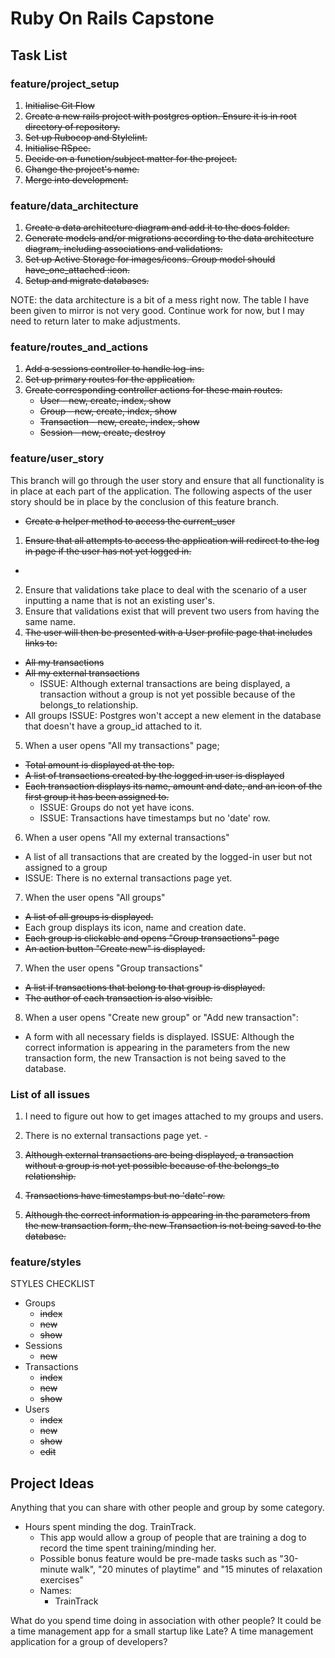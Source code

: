 # Ruby On Rails Capstone

## Task List

### feature/project_setup
1. ~~Initialise Git Flow~~
1. ~~Create a new rails project with postgres option. Ensure it is in root directory of repository.~~
1. ~~Set up Rubocop and Stylelint.~~
1. ~~Initialise RSpec.~~
1. ~~Decide on a function/subject matter for the project.~~
1. ~~Change the project's name.~~
1. ~~Merge into development.~~

### feature/data_architecture
1. ~~Create a data architecture diagram and add it to the docs folder.~~
2. ~~Generate models and/or migrations according to the data architecture diagram, including associations and validations.~~
3. ~~Set up Active Storage for images/icons. Group model should have_one_attached :icon.~~
3. ~~Setup and migrate databases.~~

NOTE: the data architecture is a bit of a mess right now. The table I have been given to mirror is not very good. Continue work for now, but I may need to return later to make adjustments.

### feature/routes_and_actions
1. ~~Add a sessions controller to handle log-ins.~~
1. ~~Set up primary routes for the application.~~
2. ~~Create corresponding controller actions for these main routes.~~
    - ~~User - new, create, index, show~~
    - ~~Group - new, create, index, show~~
    - ~~Transaction - new, create, index, show~~
    - ~~Session - new, create, destroy~~

### feature/user_story
This branch will go through the user story and ensure that all functionality is in place at each part of the application. The following aspects of the user story should be in place by the conclusion of this feature branch.

  - ~~Create a helper method to access the current_user~~
1. ~~Ensure that all attempts to access the application will redirect to the log in page if the user has not yet logged in.~~
  - 
2. Ensure that validations take place to deal with the scenario of a user inputting a name that is not an existing user's.
3. Ensure that validations exist that will prevent two users from having the same name.
4. ~~The user will then be presented with a User profile page that includes links to:~~
  - ~~All my transactions~~
  - ~~All my external transactions~~
    - ISSUE: Although external transactions are being displayed, a transaction without a group is not yet possible because of the belongs_to relationship.
  - All groups
    ISSUE: Postgres won't accept a new element in the database that doesn't have a group_id attached to it.

5. When a user opens "All my transactions" page;
  - ~~Total amount is displayed at the top.~~
  - ~~A list of transactions created by the logged in user is displayed~~
  - ~~Each transaction displays its name, amount and date, and an icon of the first group it has been assigned to.~~
    - ISSUE: Groups do not yet have icons.
    - ISSUE: Transactions have timestamps but no 'date' row.
6. When a user opens "All my external transactions"
  - A list of all transactions that are created by the logged-in user but not assigned to a group
  - ISSUE: There is no external transactions page yet.
7. When the user opens "All groups"
  - ~~A list of all groups is displayed.~~
  - Each group displays its icon, name and creation date.
  - ~~Each group is clickable and opens "Group transactions" page~~
  - ~~An action button "Create new" is displayed.~~
7. When the user opens "Group transactions"
  - ~~A list if transactions that belong to that group is displayed.~~
  - ~~The author of each transaction is also visible.~~
8. When a user opens "Create new group" or "Add new transaction":
  - A form with all necessary fields is displayed.
  ISSUE: Although the correct information is appearing in the parameters from the new transaction form, the new Transaction is not being saved to the database.

### List of all issues
1. I need to figure out how to get images attached to my groups and users.
2. There is no external transactions page yet. - 

1. ~~Although external transactions are being displayed, a transaction without a group is not yet possible because of the belongs_to relationship.~~
4. ~~Transactions have timestamps but no 'date' row.~~
6. ~~Although the correct information is appearing in the parameters from the new transaction form, the new Transaction is not being saved to the database.~~ 

### feature/styles

STYLES CHECKLIST
- Groups
  - ~~index~~
  - ~~new~~
  - ~~show~~
- Sessions
  - ~~new~~
- Transactions
  - ~~index~~
  - ~~new~~
  - ~~show~~
- Users
  - ~~index~~
  - ~~new~~
  - ~~show~~
  - ~~edit~~

## Project Ideas 

Anything that you can share with other people and group by some category.

- Hours spent minding the dog. TrainTrack.
  - This app would allow a group of people that are training a dog to record the time spent training/minding her.
  - Possible bonus feature would be pre-made tasks such as "30-minute walk", "20 minutes of playtime" and "15 minutes of relaxation exercises"
  - Names: 
    - TrainTrack

What do you spend time doing in association with other people?
It could be a time management app for a small startup like Late?
A time management application for a group of developers?

